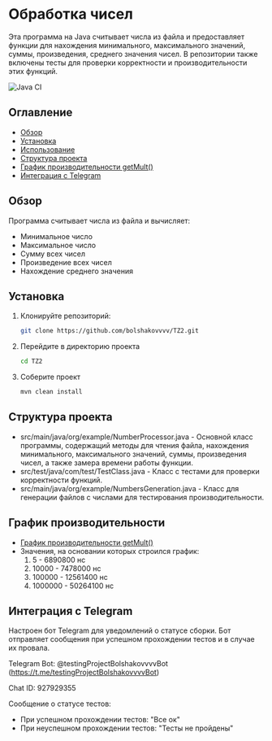 # Обработка чисел

Эта программа на Java считывает числа из файла и предоставляет функции для нахождения минимального, максимального значений, суммы, произведения, среднего значения чисел. В репозитории также включены тесты для проверки корректности и производительности этих функций.

![Java CI](https://github.com/bolshakovvvv/TZ2/actions/workflows/ci.yml/badge.svg)

## Оглавление

- [Обзор](#обзор)
- [Установка](#установка)
- [Использование](#использование)
- [Структура проекта](#структура-проекта)
- [График производительности getMult()](chart.png)
- [Интеграция с Telegram](#интеграция-с-telegram)

## Обзор

Программа считывает числа из файла и вычисляет:
- Минимальное число
- Максимальное число
- Сумму всех чисел
- Произведение всех чисел
- Нахождение среднего значения

## Установка

1. Клонируйте репозиторий:
   ```bash
   git clone https://github.com/bolshakovvvv/TZ2.git
2. Перейдите в директорию проекта
   ```bash
   cd TZ2
4. Соберите проект
   ```bash
   mvn clean install

## Структура проекта
- src/main/java/org/example/NumberProcessor.java - Основной класс программы, содержащий методы для чтения файла, нахождения минимального, максимального значений, суммы, произведения чисел, а также замера времени работы функции.
- src/test/java/com/test/TestClass.java - Класс с тестами для проверки корректности функций.
- src/main/java/org/example/NumbersGeneration.java - Класс для генерации файлов с числами для тестирования производительности.

## График производительности
- [График производительности getMult()](chart.png)
- Значения, на основании которых строился график:
  1. 5 - 6890800 нс
  2. 10000 - 7478000 нс
  3. 100000 - 12561400 нс
  4. 1000000 - 50264100 нс

## Интеграция с Telegram
Настроен бот Telegram для уведомлений о статусе сборки. Бот отправляет сообщения при успешном прохождении тестов и в случае их провала.

Telegram Bot: @testingProjectBolshakovvvvBot (https://t.me/testingProjectBolshakovvvvBot)

Chat ID: 927929355

Сообщение о статусе тестов:

- При успешном прохождении тестов: "Все ок"
- При неуспешном прохождении тестов: "Тесты не пройдены"
